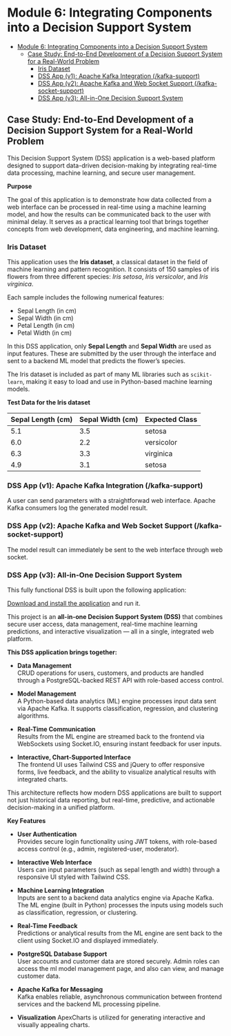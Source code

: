 # Module 6: Integrating Components into a Decision Support System

<!-- TOC -->
* [Module 6: Integrating Components into a Decision Support System](#module-6-integrating-components-into-a-decision-support-system)
  * [Case Study: End-to-End Development of a Decision Support System for a Real-World Problem](#case-study-end-to-end-development-of-a-decision-support-system-for-a-real-world-problem)
    * [Iris Dataset](#iris-dataset)
    * [DSS App (v1): Apache Kafka Integration (/kafka-support)](#dss-app-v1-apache-kafka-integration-kafka-support)
    * [DSS App (v2): Apache Kafka and  Web Socket Support (/kafka-socket-support)](#dss-app-v2-apache-kafka-and--web-socket-support-kafka-socket-support)
    * [DSS App (v3): All-in-One Decision Support System](#dss-app-v3-all-in-one-decision-support-system)
<!-- TOC -->

## Case Study: End-to-End Development of a Decision Support System for a Real-World Problem

This Decision Support System (DSS) application is a web-based platform designed to support data-driven decision-making
by integrating real-time data processing, machine learning, and secure user management.


**Purpose**

The goal of this application is to demonstrate how data collected from a web interface can be processed in 
real-time using a machine learning model, and how the results can be communicated back to the user with minimal delay.
It serves as a practical learning tool that brings together concepts from web development, data engineering, 
and machine learning.


### Iris Dataset

This application uses the **Iris dataset**, a classical dataset in the field of machine learning and pattern recognition. 
It consists of 150 samples of iris flowers from three different species: *Iris setosa*, *Iris versicolor*, 
and *Iris virginica*.

Each sample includes the following numerical features:

- Sepal Length (in cm)
- Sepal Width (in cm)
- Petal Length (in cm)
- Petal Width (in cm)

In this DSS application, only **Sepal Length** and **Sepal Width** are used as input features. These are submitted 
by the user through the interface and sent to a backend ML model that predicts the flower’s species.

The Iris dataset is included as part of many ML libraries such as `scikit-learn`, making it easy to load and use 
in Python-based machine learning models.


**Test Data for the Iris dataset**

| Sepal Length (cm) | Sepal Width (cm) | Expected Class  |
|-------------------|------------------|---|
| 5.1	              | 3.5              | setosa  |
| 6.0               | 2.2              | versicolor  |
| 6.3               | 3.3              | virginica  |
| 4.9               | 3.1              | setosa  |


### DSS App (v1): Apache Kafka Integration (/kafka-support)

A user can send parameters with a straightforwad web interface. Apache Kafka consumers log the generated model result.


### DSS App (v2): Apache Kafka and  Web Socket Support (/kafka-socket-support)

The model result can immediately be sent to the web interface through web socket.

### DSS App (v3): All-in-One Decision Support System

This fully functional DSS is built upon the following application:

[Download and install the application](https://github.com/cllckn/decision-support-systems/tree/main/module4/part3/version2) and run it.


This project is an **all-in-one Decision Support System (DSS)** that combines secure user access, data management, 
real-time machine learning predictions, and interactive visualization — all in a single, integrated web platform.


**This DSS application brings together:**

- **Data Management**  
  CRUD operations for users, customers, and products are handled through a PostgreSQL-backed REST API with role-based 
access control.

- **Model Management**  
  A Python-based data analytics (ML) engine processes input data sent via Apache Kafka. It supports classification, 
regression, and clustering algorithms.

- **Real-Time Communication**  
  Results from the ML engine are streamed back to the frontend via WebSockets using Socket.IO, ensuring instant 
feedback for user inputs.

- **Interactive, Chart-Supported Interface**  
  The frontend UI uses Tailwind CSS and jQuery to offer responsive forms, live feedback, and the ability to visualize 
analytical results with integrated charts.

This architecture reflects how modern DSS applications are built to support not just historical data reporting, 
but real-time, predictive, and actionable decision-making in a unified platform.


**Key Features**

- **User Authentication**  
  Provides secure login functionality using JWT tokens, with role-based access control (e.g., admin, 
  registered-user, moderator).

- **Interactive Web Interface**  
  Users can input parameters (such as sepal length and width) through a responsive UI styled with Tailwind CSS.

- **Machine Learning Integration**  
  Inputs are sent to a backend data analytics engine via Apache Kafka. The ML engine (built in Python) processes 
  the inputs using models such as classification, regression, or clustering.

- **Real-Time Feedback**  
  Predictions or analytical results from the ML engine are sent back to the client using Socket.IO and displayed 
  immediately.

- **PostgreSQL Database Support**  
  User accounts and customer data are stored securely. Admin roles can access the ml model management page, and 
  also can view, and manage customer data.

- **Apache Kafka for Messaging**  
  Kafka enables reliable, asynchronous communication between frontend services and the backend ML processing pipeline.

- **Visualization**
  ApexCharts is utilized  for generating interactive and visually appealing charts.
